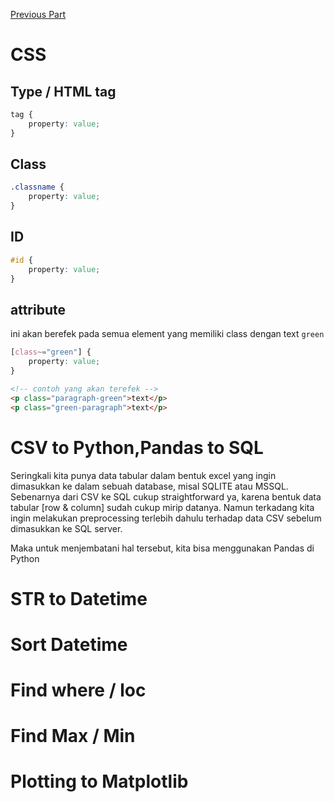 [Previous Part](./materi-2025-01-18.md)

# CSS
## Type / HTML tag
```css
tag {
    property: value;
}
```

## Class
```css
.classname {
    property: value;
}
```

## ID
```css
#id {
    property: value;
}
```

## attribute
ini akan berefek pada semua element yang
memiliki class dengan text `green`
```css
[class~="green"] {
    property: value;
}
```
```html
<!-- contoh yang akan terefek -->
<p class="paragraph-green">text</p>
<p class="green-paragraph">text</p>
```

# CSV to Python,Pandas to SQL

Seringkali kita punya data tabular dalam bentuk excel yang ingin dimasukkan ke dalam sebuah database, misal SQLITE atau MSSQL. Sebenarnya dari CSV ke SQL cukup straightforward ya, karena bentuk data tabular [row & column] sudah cukup mirip datanya. Namun terkadang kita ingin melakukan preprocessing terlebih dahulu terhadap data CSV sebelum dimasukkan ke SQL server.

Maka untuk menjembatani hal tersebut, kita bisa menggunakan Pandas di Python

# STR to Datetime

# Sort Datetime

# Find where / loc

# Find Max / Min

# Plotting to Matplotlib
